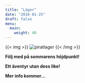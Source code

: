 ```yaml
---
title: "Läger"
date: "2016-01-25"
draft: false
menu:
  main:
    weight: 40
---
```

{{< img >}}
![piratlager](/lager/affish3-640.jpg)
{{< /img >}}

**Följ med på sommarens höjdpunkt!**

**Ett äventyr utan dess like!**

**Mer info kommer...**
